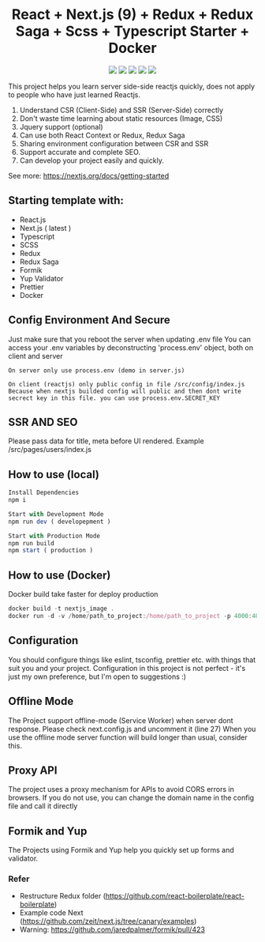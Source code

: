 <h1 align="center">React + Next.js (9) + Redux + Redux Saga + Scss + Typescript Starter + Docker</h1>

<p align="center">
  <a href="https://www.typescriptlang.org/" target="_blank"><img src="https://img.shields.io/badge/Typescript-v3.7.2-blue.svg?logo=TypeScript"></a>
  <a href="https://nextjs.org/" target="_blank"><img src="https://img.shields.io/badge/Next.js-v9.1.1-blueviolet.svg"></a>
  <a href="https://reactjs.org/" target="_blank"><img src="https://img.shields.io/badge/React-v16.5.0-%238DD6F9.svg?logo=React"></a>
  <a href="https://github.com/prettier/prettier" target="_blank"><img src="https://img.shields.io/badge/styled_with-prettier-ff69b4.svg"></a>
  <a href="https://github.com/codica2" target="_blank"><img src="https://img.shields.io/badge/licence-MIT-green.svg" /></a>
</p>

This project helps you learn server side-side reactjs quickly, does not apply to people who have just learned Reactjs.

1. Understand CSR (Client-Side) and SSR (Server-Side) correctly
2. Don't waste time learning about static resources (Image, CSS)
3. Jquery support (optional)
4. Can use both React Context or Redux, Redux Saga
5. Sharing environment configuration between CSR and SSR
6. Support accurate and complete SEO.
7. Can develop your project easily and quickly.

See more: https://nextjs.org/docs/getting-started

## Starting template with:
- React.js 
- Next.js ( latest ) 
- Typescript
- SCSS
- Redux
- Redux Saga
- Formik
- Yup Validator
- Prettier
- Docker


## Config Environment And Secure

Just make sure that you reboot the server when updating .env file 
You can access your .env variables by deconstructing 'process.env' object, both on client and server

```
On server only use process.env (demo in server.js)
```

```
On client (reactjs) only public config in file /src/config/index.js
Because when nextjs builded config will public and then dont write secrect key in this file. you can use process.env.SECRET_KEY 
```


## SSR AND SEO

Please pass data for title, meta before UI rendered. 
Example /src/pages/users/index.js

## How to use (local)

```javascript
Install Dependencies
npm i
```

```javascript
Start with Development Mode
npm run dev ( developepment )
```


```javascript
Start with Production Mode
npm run build
npm start ( production )
```

## How to use (Docker)

Docker build take faster for deploy production 

```javascript
docker build -t nextjs_image .
docker run -d -v /home/path_to_project:/home/path_to_project -p 4000:4000 --name nextjs_container nextjs_image
```

## Configuration

You should configure things like eslint, tsconfig, prettier etc. with things that suit you and your project.
Configuration in this project is not perfect - it's just my own preference, but I'm open to suggestions :)

## Offline Mode 

The Project support offline-mode (Service Worker) when server dont response. Please check next.config.js and uncomment it (line 27)
When you use the offline mode server function will build longer than usual, consider this.

## Proxy API

The project uses a proxy mechanism for APIs to avoid CORS errors in browsers. If you do not use, you can change the domain name in the config file and call it directly

## Formik and Yup

The Projects using Formik and Yup help you quickly set up forms and validator.

### Refer
- Restructure Redux folder (https://github.com/react-boilerplate/react-boilerplate)
- Example code Next (https://github.com/zeit/next.js/tree/canary/examples)
- Warning: https://github.com/jaredpalmer/formik/pull/423
